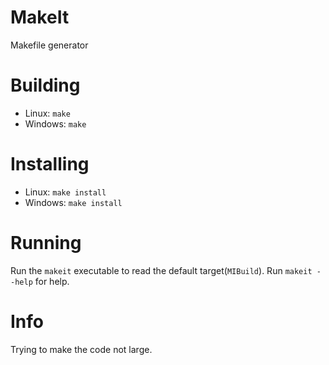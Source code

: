 # MakeIt
Makefile generator

# Building
- Linux: `make`
- Windows: `make`

# Installing
- Linux: `make install`
- Windows: `make install`

# Running
Run the `makeit` executable to read the default target(`MIBuild`).
Run `makeit --help` for help.

# Info
Trying to make the code not large.
